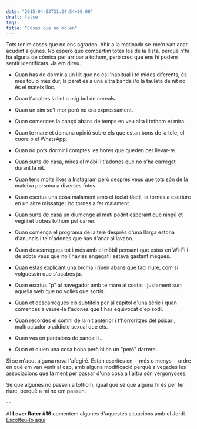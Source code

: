 ```yaml
---
date: "2015-04-03T21:24:54+00:00"
draft: false
tags: 
title: "Coses que no molen"
---
```

Tots tenim coses que no ens agraden. Ahir a la matinada se-me'n van anar acudint algunes. No espero que compartim totes les de la llista, perquè n'hi ha alguna de còmica per arribar a tothom, però crec que ens hi podem sentir identificats. Ja em direu.

<!-- more -->

- Quan has de dormir a un llit que no és l'habitual i té mides diferents, és més tou o més dur, la paret és a una altra banda i/o la tauleta de nit no és el mateix lloc.

- Quan t'acabes la llet a mig bol de cereals.

- Quan un sim se't mor però no era expressament.

- Quan comences la cançó abans de temps en veu alta i tothom et mira.

- Quan te mare et demana opinió sobre els que estan bons de la tele, el cuore o el WhatsApp.

- Quan no pots dormir i comptes les hores que queden per llevar-te.

- Quan surts de casa, mires el mòbil i t'adones que no s'ha carregat durant la nit.

- Quan tens molts likes a Instagram però després veus que tots són de la mateixa persona a diverses fotos.

- Quan escrius una cosa malament amb el teclat tàctil, la tornes a escriure en un altre missatge i ho tornes a fer malament.

- Quan surts de casa un diumenge al matí podrit esperant que ningú et vegi i et trobes tothom pel carrer.

- Quan comença el programa de la tele després d'una llarga estona d'anuncis i te n'adones que has d'anar al lavabo.

- Quan descarregues tot i més amb el mòbil pensant que estàs en Wi-Fi i de sobte veus que no l'havies engegat i estava gastant megues.

- Quan estàs explicant una broma i riuen abans que faci riure, com si volguessin que s'acabés ja.

- Quan escrius "p" al navegador amb te mare al costat i justament surt aquella web que no volies que sortís.

- Quan et descarregues els subtítols per al capítol d'una sèrie i quan comences a veure-la t'adones que t'has equivocat d'episodi.

- Quan recordes el somni de la nit anterior i t'horroritzes del psicari, maltractador o addicte sexual que ets.

- Quan vas en pantalons de xandall i... 

- Quan et diuen una cosa bona però hi ha un "però" darrere.

Si se m'acut alguna nova l'afegiré. Estan escrites en —més o menys— ordre en què em van venir al cap, amb alguna modificació perquè a vegades les associacions que la ment per passar d'una cosa a l'altra són vergonyoses.

Sé que algunes no passen a tothom, igual que sé que alguna hi és per fer riure, perquè a mi no em passen.

--

Al **Lover Rater #16** comentem algunes d'aquestes situacions amb el Jordi. [Escolteu-lo aquí](https://itunes.apple.com/es/podcast/lover-rater/id939355337?l=ca).